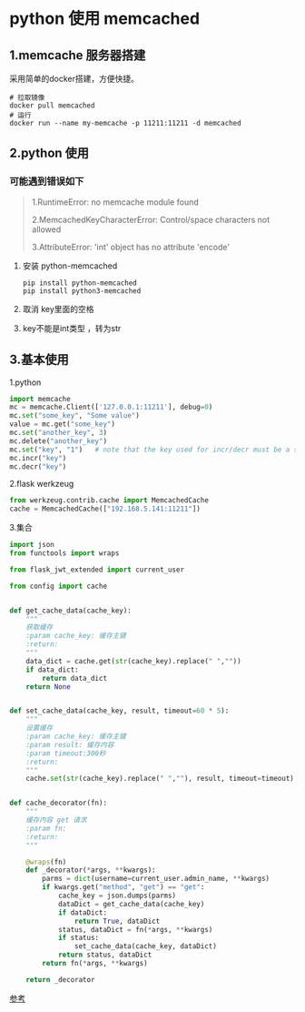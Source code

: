 # python 使用 memcached

## 1.memcache 服务器搭建

采用简单的docker搭建，方便快捷。

```
# 拉取镜像
docker pull memcached
# 运行
docker run --name my-memcache -p 11211:11211 -d memcached
```

## 2.python 使用

### 可能遇到错误如下

> 1.RuntimeError: no memcache module found
>
> 2.MemcachedKeyCharacterError: Control/space characters not allowed
>
> 3.AttributeError: 'int' object has no attribute 'encode'

1. 安装 python-memcached

   ```
   pip install python-memcached
   pip install python3-memcached
   ```

2. 取消 key里面的空格

3. key不能是int类型 ，转为str

## 3.基本使用

1.python

```python
import memcache
mc = memcache.Client(['127.0.0.1:11211'], debug=0)
mc.set("some_key", "Some value")
value = mc.get("some_key")
mc.set("another_key", 3)
mc.delete("another_key")
mc.set("key", "1")   # note that the key used for incr/decr must be a string.
mc.incr("key")
mc.decr("key")
```

2.flask werkzeug 

```python
from werkzeug.contrib.cache import MemcachedCache
cache = MemcachedCache(["192.168.5.141:11211"])
```

3.集合

```python
import json
from functools import wraps

from flask_jwt_extended import current_user

from config import cache


def get_cache_data(cache_key):
    """
    获取缓存
    :param cache_key: 缓存主键
    :return:
    """
    data_dict = cache.get(str(cache_key).replace(" ",""))
    if data_dict:
        return data_dict
    return None


def set_cache_data(cache_key, result, timeout=60 * 5):
    """
    设置缓存
    :param cache_key: 缓存主键
    :param result: 缓存内容
    :param timeout:300秒
    :return:
    """
    cache.set(str(cache_key).replace(" ",""), result, timeout=timeout)


def cache_decorator(fn):
    """
    缓存内容 get 请求
    :param fn:
    :return:
    """

    @wraps(fn)
    def _decorator(*args, **kwargs):
        parms = dict(username=current_user.admin_name, **kwargs)
        if kwargs.get("method", "get") == "get":
            cache_key = json.dumps(parms)
            dataDict = get_cache_data(cache_key)
            if dataDict:
                return True, dataDict
            status, dataDict = fn(*args, **kwargs)
            if status:
                set_cache_data(cache_key, dataDict)
            return status, dataDict
        return fn(*args, **kwargs)

    return _decorator

```



[参考](https://www.cnblogs.com/jaxu/p/5196811.html)



